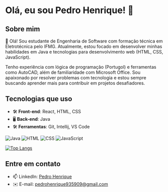# Olá, eu sou Pedro Henrique! 👋

## Sobre mim
👋 Olá! Sou estudante de Engenharia de Software com formação técnica em Eletrotécnica pelo IFMG. Atualmente, estou focado em desenvolver minhas habilidades em Java e tecnologias para desenvolvimento web (HTML, CSS, JavaScript).

Tenho experiência com lógica de programação (Portugol) e ferramentas como AutoCAD, além de familiaridade com Microsoft Office. Sou apaixonado por resolver problemas com tecnologia e estou sempre buscando aprender mais para contribuir em projetos desafiadores.

## Tecnologias que uso
- 🛠️ **Front-end**: React, HTML, CSS
- 🖥️ **Back-end**: Java
- 🛠️ **Ferramentas**: Git, Intellij, VS Code

![Java](https://img.shields.io/badge/Java-ED8B00?style=for-the-badge&logo=openjdk&logoColor=white)
![HTML](https://img.shields.io/badge/HTML-E34F26?style=for-the-badge&logo=html5&logoColor=white)
![CSS](https://img.shields.io/badge/CSS-1572B6?style=for-the-badge&logo=css3&logoColor=white)
![JavaScript](https://img.shields.io/badge/JavaScript-F7DF1E?style=for-the-badge&logo=javascript&logoColor=black)

[![Top Langs](https://github-readme-stats.vercel.app/api/top-langs/?username=ACE0638&layout=compact&theme=dark)](https://github.com/anuraghazra/github-readme-stats)

## Entre em contato
- 📫 LinkedIn: [Pedro Henrique](www.linkedin.com/in/pedro-henrique-7353a430b)
- ✉️ E-mail: pedrohenrique935909@gmail.com
